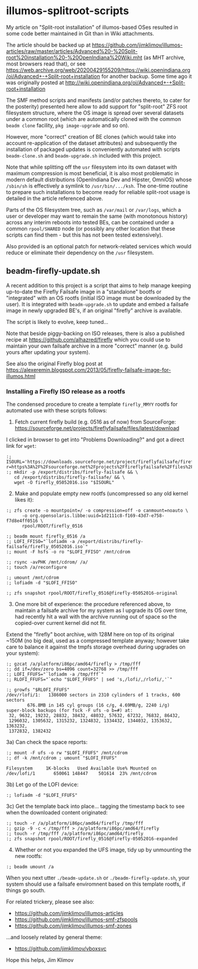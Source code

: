 # illumos-splitroot-scripts
My article on "Split-root installation" of illumos-based OSes resulted
in some code better maintained in Git than in Wiki attachments.

The article should be backed up at
https://github.com/jimklimov/illumos-articles/raw/master/articles/Advanced%20-%20Split-root%20installation%20-%20OpenIndiana%20Wiki.mht
(as MHT archive, most browsers read that), or see
https://web.archive.org/web/20200429155209/https://wiki.openindiana.org/oi/Advanced+-+Split-root+installation
for another backup. Some time ago it was originally posted at
http://wiki.openindiana.org/oi/Advanced+-+Split-root+installation

The SMF method scripts and manifests (and/or patches thereto, to cater
for the posterity) presented here allow to add support for "split-root"
ZFS root filesystem structure, where the OS image is spread over several
datasets under a common root (which are automatically cloned with the
common `beadm clone` facility, `pkg image-upgrade` and so on).

However, more "correct" creation of BE clones (which would take into
account re-application of the dataset attributes) and subsequently the
installation of packaged updates is conveniently automated with scripts
`beadm-clone.sh` and `beadm-upgrade.sh` included with this project.

Note that while splitting off the `usr` filesystem into its own dataset
with maximum compression is most beneficial, it is also most problematic
in modern default distributions (OpenIndiana Dev and Hipster, OmniOS)
whose `/sbin/sh` is effectively a symlink to `/usr/bin/.../ksh`.
The one-time routine to prepare such installations to become ready for
reliable split-root usage is detailed in the article referenced above.

Parts of the OS filesystem tree, such as `/var/mail` or `/var/logs`,
which a user or developer may want to remain the same (with monotonous
history) across any interim reboots into tested BEs, can be contained
under a common `rpool/SHARED` node (or possibly any other location that
these scripts can find them - but this has not been tested extensively).

Also provided is an optional patch for network-related services which
would reduce or eliminate their dependency on the `/usr` filesystem.

## beadm-firefly-update.sh

A recent addition to this project is a script that aims to help manage
keeping up-to-date the Firefly Failsafe image in a "standalone" bootfs
or "integrated" with an OS rootfs (initial ISO image must be downloaded
by the user). It is integrated with `beadm-upgrade.sh` to update and
embed a failsafe image in newly upgraded BE's, if an original "firefly"
archive is available.

The script is likely to evolve, keep tuned...

Note that beside piggy-backing on ISO releases, there is also a published
recipe at https://github.com/alhazred/firefly which you could use to
maintain your own failsafe archive in a more "correct" manner (e.g. build
yours after updating your system).

See also the original Firefly blog post at
https://alexeremin.blogspot.com/2013/05/firefly-failsafe-image-for-illumos.html

### Installing a Firefly ISO release as a rootfs

The condensed procedure to create a template `firefly_MMYY` rootfs for
automated use with these scripts follows:

1) Fetch current firefly build (e.g. 0516 as of now) from SourceForge:
https://sourceforge.net/projects/fireflyfailsafe/files/latest/download

I clicked in browser to get into "Problems Downloading?" and got a
direct link for `wget`:

````
:; ISOURL='https://downloads.sourceforge.net/project/fireflyfailsafe/firefly_05052016.iso?r=https%3A%2F%2Fsourceforge.net%2Fprojects%2Ffireflyfailsafe%2Ffiles%2Ffirefly_05052016.iso%2Fdownload&ts=1555172974'
:; mkdir -p /export/distribs/firefly-failsafe && \
   cd /export/distribs/firefly-failsafe/ && \
   wget -O firefly_05052016.iso "$ISOURL"
````

2) Make and populate empty new rootfs (uncompressed so any old kernel
likes it):

````
:; zfs create -o mountpoint=/ -o compression=off -o canmount=noauto \
      -o org.opensolaris.libbe:uuid=1d2111c8-f169-43d7-e758-f7d8e4ff0516 \
      rpool/ROOT/firefly_0516

:; beadm mount firefly_0516 /a
:; LOFI_FFISO="`lofiadm -a /export/distribs/firefly-failsafe/firefly_05052016.iso`"
:; mount -F hsfs -o ro "$LOFI_FFISO" /mnt/cdrom

:; rsync -avPHK /mnt/cdrom/ /a/
:; touch /a/reconfigure

:; umount /mnt/cdrom
:; lofiadm -d "$LOFI_FFISO"

:; zfs snapshot rpool/ROOT/firefly_0516@firefly-05052016-original
````

3) One more bit of experience: the procedure referenced above, to maintain
a failsafe archive for my system as I upgrade its OS over time, had
recently hit a wall with the archive running out of space so the
copied-over current kernel did not fit.

Extend the "firefly" boot archive, with 128M here on top of its original
~150M (no big deal, used as a compressed template anyway; however take care
to balance it against the tmpfs storage overhead during upgrades on your
system):

````
:; gzcat /a/platform/i86pc/amd64/firefly > /tmp/fff
:; dd if=/dev/zero bs=4096 count=32768 >> /tmp/fff
:; LOFI_FFUFS="`lofiadm -a /tmp/fff`"
:; RLOFI_FFUFS="`echo "$LOFI_FFUFS" | sed 's,/lofi/,/rlofi/,'`"

:; growfs "$RLOFI_FFUFS"
/dev/rlofi/1:   1386000 sectors in 2310 cylinders of 1 tracks, 600 sectors
        676.8MB in 145 cyl groups (16 c/g, 4.69MB/g, 2240 i/g)
super-block backups (for fsck -F ufs -o b=#) at:
 32, 9632, 19232, 28832, 38432, 48032, 57632, 67232, 76832, 86432,
 1296032, 1305632, 1315232, 1324832, 1334432, 1344032, 1353632, 1363232,
 1372832, 1382432
````

3a) Can check the space reports:

````
:; mount -F ufs -o rw "$LOFI_FFUFS" /mnt/cdrom
:; df -k /mnt/cdrom ; umount "$LOFI_FFUFS"

Filesystem     1K-blocks   Used Available Use% Mounted on
/dev/lofi/1       650061 148447    501614  23% /mnt/cdrom
````

3b) Let go of the LOFI device:

````
:; lofiadm -d "$LOFI_FFUFS"
````

3c) Get the template back into place... tagging the timestamp back to
see when the downloaded content originated:

````
:; touch -r /a/platform/i86pc/amd64/firefly /tmp/fff
:; gzip -9 -c < /tmp/fff > /a/platform/i86pc/amd64/firefly
:; touch -r /tmp/fff /a/platform/i86pc/amd64/firefly
:; zfs snapshot rpool/ROOT/firefly_0516@firefly-05052016-expanded
````

4) Whether or not you expanded the UFS image, tidy up by unmounting
the new rootfs:
````
:; beadm umount /a
````

When you next utter `./beadm-update.sh` or `./beadm-firefly-update.sh`,
your system should use a failsafe enviromnent based on this template
rootfs, if things go south.

For related trickery, please see also:

* https://github.com/jimklimov/illumos-articles
* https://github.com/jimklimov/illumos-smf-zfspools
* https://github.com/jimklimov/illumos-smf-zones

...and loosely related by general theme:

* https://github.com/jimklimov/vboxsvc

Hope this helps,
Jim Klimov
